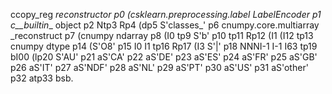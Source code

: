 ccopy_reg
_reconstructor
p0
(csklearn.preprocessing.label
LabelEncoder
p1
c__builtin__
object
p2
Ntp3
Rp4
(dp5
S'classes_'
p6
cnumpy.core.multiarray
_reconstruct
p7
(cnumpy
ndarray
p8
(I0
tp9
S'b'
p10
tp11
Rp12
(I1
(I12
tp13
cnumpy
dtype
p14
(S'O8'
p15
I0
I1
tp16
Rp17
(I3
S'|'
p18
NNNI-1
I-1
I63
tp19
bI00
(lp20
S'AU'
p21
aS'CA'
p22
aS'DE'
p23
aS'ES'
p24
aS'FR'
p25
aS'GB'
p26
aS'IT'
p27
aS'NDF'
p28
aS'NL'
p29
aS'PT'
p30
aS'US'
p31
aS'other'
p32
atp33
bsb.